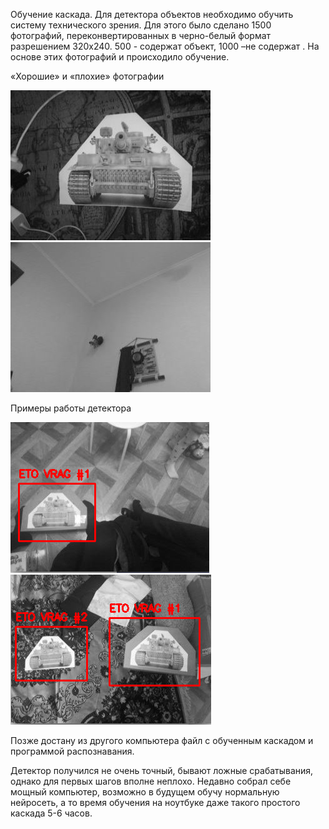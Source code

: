 Обучение каскада.
Для детектора объектов необходимо обучить систему технического зрения. Для этого было сделано 1500 фотографий, переконвертированных в черно-белый формат разрешением 320x240. 500 - содержат объект, 1000 –не содержат . На основе этих фотографий и происходило обучение.

«Хорошие» и «плохие» фотографии

!["хорошее" фото](https://github.com/sergeya884/NANORobotProject/blob/main/common/Haara_cascsd/good.png) !["плохое" фото](https://github.com/sergeya884/NANORobotProject/blob/main/common/Haara_cascsd/bad.png)

Примеры работы детектора

![](https://github.com/sergeya884/NANORobotProject/blob/main/common/Haara_cascsd/examp1.png) ![](https://github.com/sergeya884/NANORobotProject/blob/main/common/Haara_cascsd/examp2.png)

Позже достану из другого компьютера файл с обученным каскадом и программой распознавания.

Детектор получился не очень точный, бывают ложные срабатывания, однако для первых шагов вполне неплохо. Недавно собрал себе мощный компьютер, возможно в будущем обучу нормальную нейросеть, а то время обучения на ноутбуке даже такого простого каскада 5-6 часов.
